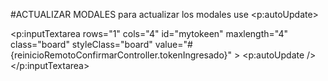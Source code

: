 #ACTUALIZAR MODALES
para actualizar los modales use <p:autoUpdate>
   
<p:inputTextarea rows="1" cols="4" id="mytokeen" maxlength="4" class="board"
                 styleClass="board"
                 value="#{reinicioRemotoConfirmarController.tokenIngresado}"
                 >
    <p:autoUpdate />
</p:inputTextarea>